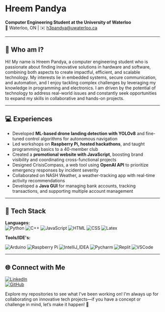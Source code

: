 # Hreem Pandya 
**Computer Engineering Student at the University of Waterloo**  
📍 Waterloo, ON | ✉️ h3pandya@uwaterloo.ca  

---

## 👋 Who am I?

Hi! My name is Hreem Pandya, a computer engineering student who is passionate about finding innovative solutions in hardware and software, combining both aspects to create impactful, efficient, and scalable technology. My interests lie in embedded systems, secure communication, and automation, and I enjoy tackling complex challenges by leveraging my knowledge in programming and electronics. I am driven by the potential of technology to address real-world issues and constantly seek opportunities to expand my skills in collaborative and hands-on projects.


---

## 💻 Experiences

- Developed **ML-based drone landing detection with YOLOv8** and fine-tuned control algorithms for autonomous navigation
- Led workshops on **Raspberry Pi, hosted hackathons**, and taught programming basics to a 40-member club
- Created a **promotional website with JavaScript**, boosting brand visibility and coordinating cross-functional projects
- Designed CrisisCompass, a web tool using **OpenAI API** to prioritize emergency responses by incident severity
- Collaborated on NASH Weather, a weather-tracking app with real-time activity recommendations
- Developed a **Java GUI** for managing bank accounts, tracking transactions, and supporting multiple account management

---

## 🔧 Tech Stack
**Languages:**  
![Python](https://img.shields.io/badge/Python-3670A0?style=for-the-badge&logo=python&logoColor=white)
![C++](https://img.shields.io/badge/C++-00599C?style=for-the-badge&logo=cplusplus&logoColor=white)
![JavaScript](https://img.shields.io/badge/JavaScript-F7DF1E?style=for-the-badge&logo=javascript&logoColor=black)
![HTML](https://img.shields.io/badge/HTML-E34F26?style=for-the-badge&logo=html5&logoColor=white)
![CSS](https://img.shields.io/badge/CSS-1572B6?style=for-the-badge&logo=css3&logoColor=white)
![Latex](https://img.shields.io/badge/LaTeX-47A141?style=for-the-badge&logo=LaTeX&logoColor=white)

**Tools/IDE's:** 

![Arduino](https://img.shields.io/badge/Arduino-00979D?style=for-the-badge&logo=arduino&logoColor=white)
![Raspberry Pi](https://img.shields.io/badge/Raspberry%20Pi-A22846?style=for-the-badge&logo=Raspberry%20Pi&logoColor=white)
![IntelliJ_IDEA](https://img.shields.io/badge/IntelliJ_IDEA-000000.svg?style=for-the-badge&logo=intellij-idea&logoColor=white)
![Pycharm](https://img.shields.io/badge/PyCharm-000000.svg?&style=for-the-badge&logo=PyCharm&logoColor=white)
![Replit](https://img.shields.io/badge/replit-667881?style=for-the-badge&logo=replit&logoColor=white)
![VSCode](https://img.shields.io/badge/VSCode-0078D4?style=for-the-badge&logo=visual%20studio%20code&logoColor=white)

---

## 🌐 Connect with Me
[![LinkedIn](https://img.shields.io/badge/LinkedIn-Connect-blue?style=for-the-badge&logo=linkedin&logoColor=white)](https://www.linkedin.com/in/hreem-pandya-7b74a0275/)  
[![GitHub](https://img.shields.io/badge/GitHub-Follow-lightgrey?style=for-the-badge&logo=github&logoColor=white)](https://github.com/HreemPandya)

Explore my repositories to see what I've been working on! I'm always up for collaborating on innovative tech projects—if you have a concept or challenge in mind, let’s make it happen! 🌟
